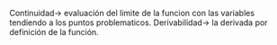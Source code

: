 Continuidad-> evaluación del limite de la funcion con las variables tendiendo a los puntos problematicos.
Derivabilidad-> la derivada por definición de la función.